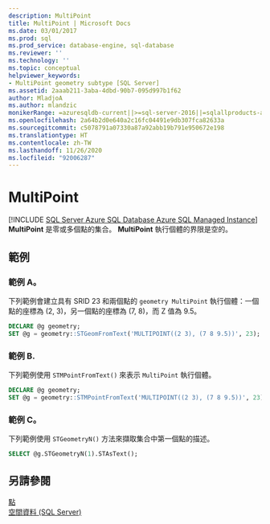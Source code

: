 ```yaml
---
description: MultiPoint
title: MultiPoint | Microsoft Docs
ms.date: 03/01/2017
ms.prod: sql
ms.prod_service: database-engine, sql-database
ms.reviewer: ''
ms.technology: ''
ms.topic: conceptual
helpviewer_keywords:
- MultiPoint geometry subtype [SQL Server]
ms.assetid: 2aaab211-3aba-4dbd-90b7-095d997b1f62
author: MladjoA
ms.author: mlandzic
monikerRange: =azuresqldb-current||>=sql-server-2016||=sqlallproducts-allversions||>=sql-server-linux-2017||=azuresqldb-mi-current
ms.openlocfilehash: 2a64b2d0e640a2c16fc04491e9db307fca82633a
ms.sourcegitcommit: c5078791a07330a87a92abb19b791e950672e198
ms.translationtype: HT
ms.contentlocale: zh-TW
ms.lasthandoff: 11/26/2020
ms.locfileid: "92006287"
---
```

# <a name="multipoint"></a>MultiPoint
[!INCLUDE [SQL Server Azure SQL Database Azure SQL Managed Instance](../../includes/applies-to-version/sql-asdb-asdbmi.md)]
  **MultiPoint** 是零或多個點的集合。 **MultiPoint** 執行個體的界限是空的。  
  
## <a name="examples"></a>範例  

### <a name="example-a"></a>範例 A。
下列範例會建立具有 SRID 23 和兩個點的 `geometry MultiPoint` 執行個體：一個點的座標為 (2, 3)，另一個點的座標為 (7, 8)，而 Z 值為 9.5。  
  
```sql  
DECLARE @g geometry;  
SET @g = geometry::STGeomFromText('MULTIPOINT((2 3), (7 8 9.5))', 23);  
```  
  
### <a name="example-b"></a>範例 B. 
下列範例使用 `STMPointFromText()` 來表示 `MultiPoint` 執行個體。  
  
```sql  
DECLARE @g geometry;  
SET @g = geometry::STMPointFromText('MULTIPOINT((2 3), (7 8 9.5))', 23);  
```  
  
### <a name="example-c"></a>範例 C。
下列範例使用 `STGeometryN()` 方法來擷取集合中第一個點的描述。  
  
```sql  
SELECT @g.STGeometryN(1).STAsText();  
```  
  
## <a name="see-also"></a>另請參閱  
 [點](../../relational-databases/spatial/point.md)   
 [空間資料 &#40;SQL Server&#41;](../../relational-databases/spatial/spatial-data-sql-server.md)  
  
  
